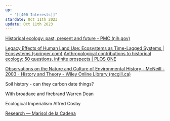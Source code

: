 ```yaml
---
up:
  - "[[400 Interests]]"
stardate: Oct 11th 2023
update: Oct 11th 2023
---
```

[Historical ecology: past, present and future - PMC (nih.gov)](https://www.ncbi.nlm.nih.gov/pmc/articles/PMC5424069/)

[Legacy Effects of Human Land Use: Ecosystems as Time-Lagged Systems | Ecosystems (springer.com)](https://link.springer.com/article/10.1007/s10021-016-0051-6)
[Anthropological contributions to historical ecology: 50 questions, infinite prospects | PLOS ONE](https://journals.plos.org/plosone/article?id=10.1371/journal.pone.0171883)

[Observations on the Nature and Culture of Environmental History - McNeill - 2003 - History and Theory - Wiley Online Library (mcgill.ca)](https://onlinelibrary-wiley-com.proxy3.library.mcgill.ca/doi/full/10.1046/j.1468-2303.2003.00255.x)

Soil history - can they carbon date things?



With broadaxe and firebrand
Warren Dean

Ecological Imperialism
Alfred Cosby

[Research — Marisol de la Cadena](https://www.marisoldelacadena.com/bio)

